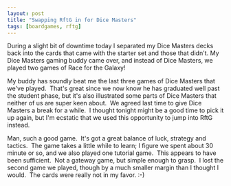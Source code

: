 ```yaml
---
layout: post
title: "Swapping RftG in for Dice Masters"
tags: [boardgames, rftg]
---
```


During a slight bit of downtime today I separated my Dice Masters decks back into the cards that came with the starter set and those that didn't. My Dice Masters gaming buddy came over, and instead of Dice Masters, we played two games of Race for the Galaxy!

My buddy has soundly beat me the last three games of Dice Masters that we've played.  That's great since we now know he has graduated well past the student phase, but it's also illustrated some parts of Dice Masters that neither of us are super keen about.  We agreed last time to give Dice Masters a break for a while.  I thought tonight might be a good time to pick it up again, but I'm ecstatic that we used this opportunity to jump into RftG instead.

Man, such a good game.  It's got a great balance of luck, strategy and tactics.  The game takes a little while to learn; I figure we spent about 30 minute or so, and we also played one tutorial game.  This appears to have been sufficient.  Not a gateway game, but simple enough to grasp.  I lost the second game we played, though by a much smaller margin than I thought I would.  The cards were really not in my favor. :-)